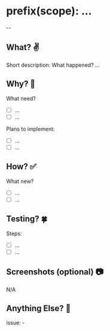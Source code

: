 # prefix(scope): ...
--

## What? ✌️

Short description:
What happened?
...

## Why? 🤔

What need?
- [ ] ...
- [ ] ...

Plans to implement:
- [ ] ...
- [ ] ...

## How? ✅

What new?
- [ ] ...
- [ ] ...

## Testing? 🍀

Steps:
- [ ] ...
- [ ] ...

## Screenshots (optional) 📷
N/A

## Anything Else? 💬

issue: -
